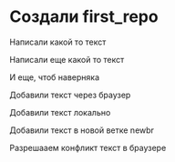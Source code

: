 ﻿# Создали first_repo

Написали какой то текст

Написали еще какой то текст

И еще, чтоб наверняка

Добавили текст через браузер

Добавили текст локально

Добавили текст в новой ветке newbr

Разрешааем конфликт текст в браузере
